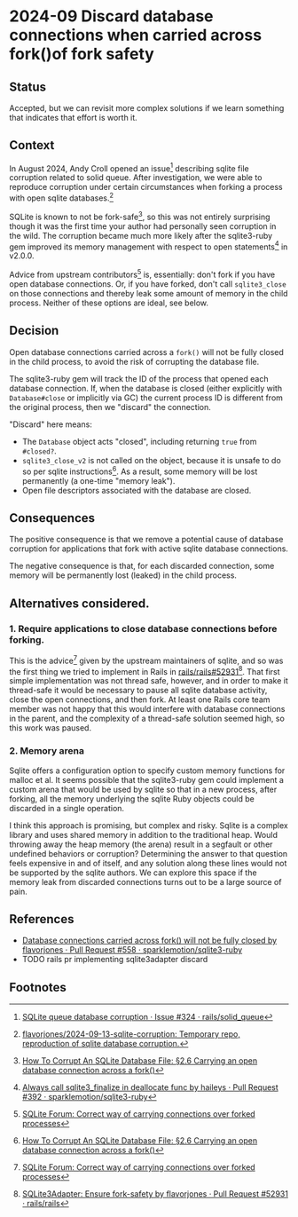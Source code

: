 
# 2024-09 Discard database connections when carried across fork()of fork safety

## Status

Accepted, but we can revisit more complex solutions if we learn something that indicates that effort is worth it.


## Context

In August 2024, Andy Croll opened an issue[^issue] describing sqlite file corruption related to solid queue. After investigation, we were able to reproduce corruption under certain circumstances when forking a process with open sqlite databases.[^repro]

SQLite is known to not be fork-safe[^howto], so this was not entirely surprising though it was the first time your author had personally seen corruption in the wild. The corruption became much more likely after the sqlite3-ruby gem improved its memory management with respect to open statements[^gemleak] in v2.0.0.

Advice from upstream contributors[^advice] is, essentially: don't fork if you have open database connections. Or, if you have forked, don't call `sqlite3_close` on those connections and thereby leak some amount of memory in the child process. Neither of these options are ideal, see below.


## Decision

Open database connections carried across a `fork()` will not be fully closed in the child process, to avoid the risk of corrupting the database file.

The sqlite3-ruby gem will track the ID of the process that opened each database connection. If, when the database is closed (either explicitly with `Database#close` or implicitly via GC) the current process ID is different from the original process, then we "discard" the connection.

"Discard" here means:

- The `Database` object acts "closed", including returning `true` from `#closed?`.
- `sqlite3_close_v2` is not called on the object, because it is unsafe to do so per sqlite instructions[^howto]. As a result, some memory will be lost permanently (a one-time "memory leak").
- Open file descriptors associated with the database are closed.


## Consequences

The positive consequence is that we remove a potential cause of database corruption for applications that fork with active sqlite database connections.

The negative consequence is that, for each discarded connection, some memory will be permanently lost (leaked) in the child process.


## Alternatives considered.

### 1. Require applications to close database connections before forking.

This is the advice[^advice] given by the upstream maintainers of sqlite, and so was the first thing we tried to implement in Rails in [rails/rails#52931](https://github.com/rails/rails/pull/52931)[^before_fork]. That first simple implementation was not thread safe, however, and in order to make it thread-safe it would be necessary to pause all sqlite database activity, close the open connections, and then fork. At least one Rails core team member was not happy that this would interfere with database connections in the parent, and the complexity of a thread-safe solution seemed high, so this work was paused.

### 2. Memory arena

Sqlite offers a configuration option to specify custom memory functions for malloc et al. It seems possible that the sqlite3-ruby gem could implement a custom arena that would be used by sqlite so that in a new process, after forking, all the memory underlying the sqlite Ruby objects could be discarded in a single operation.

I think this approach is promising, but complex and risky. Sqlite is a complex library and uses shared memory in addition to the traditional heap. Would throwing away the heap memory (the arena) result in a segfault or other undefined behaviors or corruption? Determining the answer to that question feels expensive in and of itself, and any solution along these lines would not be supported by the sqlite authors. We can explore this space if the memory leak from discarded connections turns out to be a large source of pain.


## References

- [Database connections carried across fork() will not be fully closed by flavorjones · Pull Request #558 · sparklemotion/sqlite3-ruby](https://github.com/sparklemotion/sqlite3-ruby/pull/558)
- TODO rails pr implementing sqlite3adapter discard


## Footnotes

[^issue]: [SQLite queue database corruption · Issue #324 · rails/solid_queue](https://github.com/rails/solid_queue/issues/324)
[^repro]: [flavorjones/2024-09-13-sqlite-corruption: Temporary repo, reproduction of sqlite database corruption.](https://github.com/flavorjones/2024-09-13-sqlite-corruption)
[^howto]: [How To Corrupt An SQLite Database File: §2.6 Carrying an open database connection across a fork()](https://www.sqlite.org/howtocorrupt.html#_carrying_an_open_database_connection_across_a_fork_)
[^gemleak]: [Always call sqlite3_finalize in deallocate func by haileys · Pull Request #392 · sparklemotion/sqlite3-ruby](https://github.com/sparklemotion/sqlite3-ruby/pull/392)
[^advice]: [SQLite Forum: Correct way of carrying connections over forked processes](https://sqlite.org/forum/forumpost/1fa07728204567a0a136f442cb1c59e3117da96898b7fa3290b0063ae7f6f012)
[^before_fork]: [SQLite3Adapter: Ensure fork-safety by flavorjones · Pull Request #52931 · rails/rails](https://github.com/rails/rails/pull/52931#issuecomment-2351365601)
[^config]: [SQlite3 Configuration Options](https://www.sqlite.org/c3ref/c_config_covering_index_scan.html)
